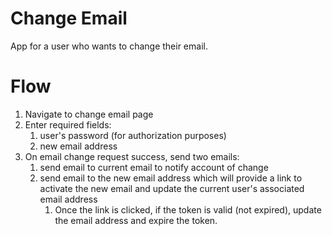 Change Email
============
App for a user who wants to change their email.

Flow
====
1. Navigate to change email page
2. Enter required fields:
    1. user's password (for authorization purposes) 
    2. new email address
3. On email change request success, send two emails:
    1. send email to current email to notify account of change
    2. send email to the new email address which will provide a link to activate the new email and update the current user's associated email address
        1. Once the link is clicked, if the token is valid (not expired), update the email address and expire the token.